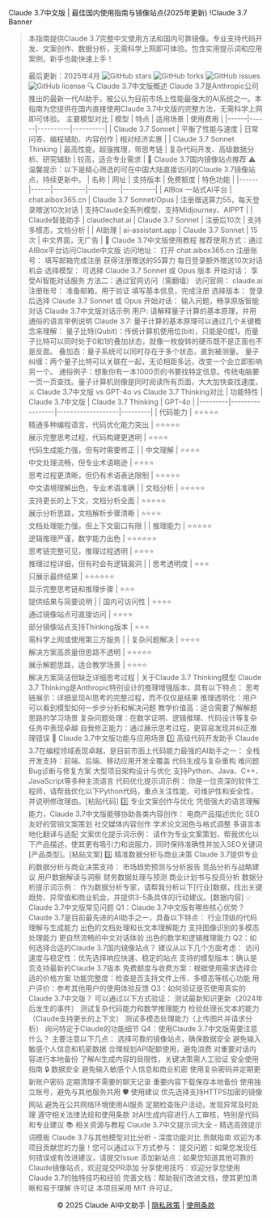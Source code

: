Claude 3.7中文版 | 最佳国内使用指南与镜像站点(2025年更新)
!Claude 3.7 Banner
> 本指南提供Claude 3.7完整中文使用方法和国内可靠镜像。专业支持代码开发、文案创作、数据分析，无需科学上网即可体验。包含实用提示词和应用案例，新手也能快速上手！
>
> 最后更新：2025年4月
![GitHub stars](https://img.shields.io/github/stars/your-username/claude-chinese.svg)
![GitHub forks](https://img.shields.io/github/forks/your-username/claude-chinese.svg)
![GitHub issues](https://img.shields.io/github/issues/your-username/claude-chinese.svg)
![GitHub license](https://img.shields.io/github/license/your-username/claude-chinese.svg)
🔍 Claude 3.7中文版概述
Claude 3.7是Anthropic公司推出的最新一代AI助手，被公认为目前市场上性能最强大的AI系统之一。本指南为您提供在国内直接使用Claude 3.7中文版的完整方法，无需科学上网即可体验。
主要模型对比
| 模型 | 特点 | 适用场景 | 使用费用 |
|------|------|----------|----------|
| Claude 3.7 Sonnet | 平衡了性能与速度 | 日常问答、编程辅助、内容创作 | 相对经济实惠 |
| Claude 3.7 Sonnet Thinking | 最高性能，超强推理，带思考链 | 复杂代码开发、高级数据分析、研究辅助 | 较高，适合专业需求 |
🚀 Claude 3.7国内镜像站点推荐
> ⚠️ 温馨提示：以下是精心筛选的可在中国大陆直接访问的Claude 3.7镜像站点，持续更新中。
| 名称 | 网址 | 支持版本 | 免费额度 | 特色功能 |
|------|------|----------|----------|----------|
| AIBox 一站式AI平台 | chat.aibox365.cn | Claude 3.7 Sonnet/Opus | 注册赠送算力55，每天登录赠送10次对话 | 支持Claude全系列模型，支持Midjourney、AIPPT |
| Claude智能助手 | claudechat.ai | Claude 3.7 Sonnet | 注册后10次 | 支持多模态，文档分析 |
| AI助理 | ai-assistant.app | Claude 3.7 Sonnet | 15次 | 中文界面，无广告 |
📝 Claude 3.7中文版使用教程
推荐使用方式：通过AIBox平台访问Claude中文版
访问地址： 打开 chat.aibox365.cn
注册账号：
填写邮箱完成注册
获得注册赠送的55算力
每日登录额外赠送10次对话机会
选择模型： 可选择 Claude 3.7 Sonnet 或 Opus 版本
开始对话： 享受AI智能对话服务
方法二：通过官网访问（需翻墙）
访问官网： claude.ai
注册账号：
准备邮箱，用于验证
填写基本信息，完成注册
选择版本： 登录后选择 Claude 3.7 Sonnet 或 Opus
开始对话： 输入问题，畅享原版智能对话
Claude 3.7中文版对话示例
用户: 请解释量子计算的基本原理，并用通俗的语言举例说明
Claude 3.7:
量子计算的基本原理可以通过几个关键概念来理解：
量子比特(Qubit)：传统计算机使用位(bit)，只能是0或1。而量子比特可以同时处于0和1的叠加状态，就像一枚旋转的硬币既不是正面也不是反面。
叠加态：量子系统可以同时存在于多个状态，直到被测量。
量子纠缠：两个量子比特可以关联在一起，无论相距多远，改变一个会立即影响另一个。
通俗例子：想象你有一本1000页的书要找特定信息。传统电脑要一页一页查找。量子计算机则像是同时阅读所有页面，大大加快查找速度。
⚔️ Claude 3.7中文版 vs GPT-4o vs Claude 3.7 Thinking对比
| 功能特性 | Claude 3.7中文版 | Claude 3.7 Thinking | GPT-4o |
|---------|-----------------|-------------------|---------|
| 代码能力 | ⭐⭐⭐⭐⭐<br>精通多种编程语言，代码优化能力突出 | ⭐⭐⭐⭐⭐<br>展示完整思考过程，代码构建更透明 | ⭐⭐⭐⭐<br>代码生成能力强，但有时需要修正 |
| 中文理解 | ⭐⭐⭐⭐<br>中文处理流畅，但专业术语略逊 | ⭐⭐⭐⭐<br>思考过程更清晰，但仍有术语表达限制 | ⭐⭐⭐⭐⭐<br>中文语境理解出色，专业术语准确 |
| 文档分析 | ⭐⭐⭐⭐⭐<br>支持更长的上下文，文档分析全面 | ⭐⭐⭐⭐⭐<br>展示分析思路，文档解析步骤清晰 | ⭐⭐⭐⭐<br>文档处理能力强，但上下文窗口有限 |
| 推理能力 | ⭐⭐⭐⭐⭐<br>逻辑推理严谨，数学能力出色 | ⭐⭐⭐⭐⭐⭐<br>思考链完整可见，推理过程透明 | ⭐⭐⭐⭐<br>推理过程详细，但有时会有逻辑漏洞 |
| 思考透明度 | ⭐⭐⭐<br>只展示最终结果 | ⭐⭐⭐⭐⭐⭐<br>显示完整思考链和推理步骤 | ⭐⭐⭐<br>提供结果与简要说明 |
| 国内可访问性 | ⭐⭐⭐⭐<br>通过镜像站点可直接访问 | ⭐⭐⭐⭐<br>部分镜像站点支持Thinking版本 | ⭐⭐⭐<br>需科学上网或使用第三方服务 |
| 复杂问题解决 | ⭐⭐⭐⭐<br>解决方案高质量但思路不透明 | ⭐⭐⭐⭐⭐<br>展示解题思路，适合教学场景 | ⭐⭐⭐⭐<br>解决方案简洁但缺乏详细思考过程 |
关于Claude 3.7 Thinking模型
Claude 3.7 Thinking是Anthropic特别设计的推理增强版本，具有以下特点：
思考链展示：详细呈现AI思考的完整过程，而不仅仅是结果
推理透明化：用户可以看到模型如何一步步分析和解决问题
教学价值高：适合需要了解解题思路的学习场景
复杂问题处理：在数学证明、逻辑推理、代码设计等复杂任务中表现卓越
自我修正能力：通过展示思考过程，更容易发现并纠正推理错误
🎯 Claude 3.7中文版功能与应用场景
1️⃣ 高级代码开发助手
Claude 3.7在编程领域表现卓越，是目前市面上代码能力最强的AI助手之一：
全栈开发支持：前端、后端、移动应用开发全覆盖
代码生成与复杂重构
难问题Bug诊断与修复方案
大型项目架构设计与优化
支持Python、Java、C++、JavaScript等多种主流语言
> 代码优化提示词示例：
> 你是一位资深的软件工程师，请帮我优化以下Python代码，重点关注性能、可维护性和安全性，并说明修改理由。[粘贴代码]
2️⃣ 专业文案创作与优化
凭借强大的语言理解能力，Claude 3.7中文版能够协助各类内容创作：
电商产品描述优化
SEO友好的营销文案策划
社交媒体内容创作
学术论文润色与格式调整
多语言本地化翻译与适配
> 文案优化提示词示例：
> 请作为专业文案策划，帮我优化以下产品描述，使其更有吸引力和说服力，同时保持准确性并加入SEO关键词[产品类型]。[粘贴文案]
3️⃣ 精准数据分析与商业决策
Claude 3.7提供专业的数据分析与商业决策支持：
市场趋势预测与分析报告
竞品分析与战略建议
用户数据解读与洞察
财务数据处理与预测
商业计划书与投资分析
> 数据分析提示词示例：
> 作为数据分析专家，请帮我分析以下[行业]数据，找出关键趋势、异常值和商业机会，并提供3-5条具体的行动建议。[数据内容]
💡 Claude 3.7中文版常见问题
Q1：Claude 3.7中文版有哪些核心优势？
Claude 3.7是目前最先进的AI助手之一，具备以下特点：
行业顶级的代码理解与生成能力
出色的文档处理和长文本理解能力
支持图像识别的多模态处理能力
更自然流畅的中文对话体验
出色的数学和逻辑推理能力
Q2：如何选择合适的Claude 3.7国内镜像站点？
建议从以下几个方面考虑：
访问速度与稳定性：优先选择响应快速、稳定的站点
支持的模型版本：确认是否支持最新的Claude 3.7版本
免费额度与收费方案：根据使用需求选择合适的价格方案
功能完整度：检查是否支持文件上传、多模态等核心功能
用户评价：参考其他用户的使用体验反馈
Q3：如何验证是否使用真实的Claude 3.7中文版？
可以通过以下方式验证：
测试最新知识更新（2024年后发生的事件）
测试复杂代码能力和数学推理能力
检验处理长文本的能力（Claude支持更长的上下文）
测试多模态处理能力（上传图片并请求分析）
询问特定于Claude的功能细节
Q4：使用Claude 3.7中文版需要注意什么？
主要注意以下几点：
选择可靠的镜像站点，确保数据安全
避免输入敏感个人信息和机密数据
合理规划API配额使用，避免浪费
对重要对话内容进行本地备份
了解AI生成内容的局限性，关键决策需人工验证
安全使用指南
🔒 数据安全
避免输入敏感个人信息和商业机密
使用复杂密码并定期更新账户密码
定期清理不需要的聊天记录
重要内容下载保存本地备份
使用独立账号，避免与其他服务共用
🛡️ 使用建议
优先选择支持HTTPS加密的镜像网站
避免在公共网络环境使用AI服务
定期检查账户活动，发现异常及时处理
遵守相关法律法规和使用条款
对AI生成内容进行人工审核，特别是代码和专业建议
📚 相关资源与教程
Claude 3.7中文提示词大全 - 精选高效提示词模板
Claude 3.7与其他模型对比分析 - 深度功能对比
贡献指南
欢迎为本项目贡献您的力量！您可以通过以下方式参与：
提交问题：如果您发现任何错误或有改进建议，请提交Issue
添加新站点：如果您知道其他可靠的Claude镜像站点，欢迎提交PR添加
分享使用技巧：欢迎分享您使用Claude 3.7的独特技巧和经验
完善文档：帮助我们改进文档，使其更加清晰和易于理解
许可证
本项目采用 MIT 许可证。
<p align="center">© 2025 Claude AI中文助手 | <a href="/privacy">隐私政策</a> | <a href="/terms">使用条款</a></p>
